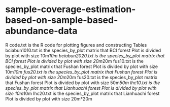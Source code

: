 # sample-coverage-estimation-based-on-sample-based-abundance-data
R code.txt is the R code for plotting figures and constructing Tables
bciabun1010.txt is the species_by_plot matrix that BCI forest Plot is divided by plot with size 10m*10m
bciabun2020.txt is the species_by_plot matrix that BCI forest Plot is divided by plot with size 20m*20m
fus10.txt is the species_by_plot matrix that Fushan forest Plot is divided by plot with size 10m*10m
fus20.txt is the species_by_plot matrix that Fushan forest Plot is divided by plot with size 20m*20m
fus20.txt is the species_by_plot matrix that Fushan forest Plot is divided by plot with size 50m*50m
lhc10.txt is the species_by_plot matrix that Lianhuachi forest Plot is divided by plot with size 10m*10m
lhc20.txt is the species_by_plot matrix that Lianhuachi forest Plot is divided by plot with size 20m*20m

